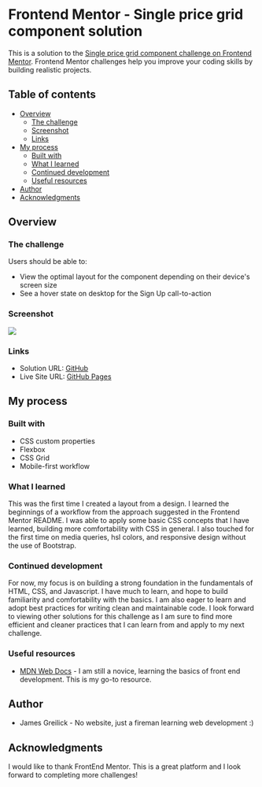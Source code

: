 # Frontend Mentor - Single price grid component solution

This is a solution to the [Single price grid component challenge on Frontend Mentor](https://www.frontendmentor.io/challenges/single-price-grid-component-5ce41129d0ff452fec5abbbc). Frontend Mentor challenges help you improve your coding skills by building realistic projects. 

## Table of contents

- [Overview](#overview)
  - [The challenge](#the-challenge)
  - [Screenshot](#screenshot)
  - [Links](#links)
- [My process](#my-process)
  - [Built with](#built-with)
  - [What I learned](#what-i-learned)
  - [Continued development](#continued-development)
  - [Useful resources](#useful-resources)
- [Author](#author)
- [Acknowledgments](#acknowledgments)

## Overview

### The challenge

Users should be able to:

- View the optimal layout for the component depending on their device's screen size
- See a hover state on desktop for the Sign Up call-to-action

### Screenshot

![](./images/screenshot.jpg)

### Links

- Solution URL: [GitHub](https://github.com/jgreilick/single-price-grid-component)
- Live Site URL: [GitHub Pages](https://jgreilick.github.io/single-price-grid-component)

## My process

### Built with

- CSS custom properties
- Flexbox
- CSS Grid
- Mobile-first workflow

### What I learned

This was the first time I created a layout from a design.  I learned the beginnings of a workflow from the approach suggested in the Frontend 
Mentor README.  I was able to apply some basic CSS concepts that I have learned, building more comfortability with CSS in general.  I also touched 
for the first time on media queries, hsl colors, and responsive design without the use of Bootstrap.


### Continued development

For now, my focus is on building a strong foundation in the fundamentals of HTML, CSS, and Javascript.  I have much to learn, and hope to build
familiarity and comfortability with the basics.  I am also eager to learn and adopt best practices for writing clean and maintainable code.
I look forward to viewing other solutions for this challenge as I am sure to find more efficient and cleaner practices that I can learn from and
apply to my next challenge.


### Useful resources

- [MDN Web Docs](https://developer.mozilla.org) - I am still a novice, learning the basics of front end development. This is my go-to resource.

## Author

- James Greilick - No website, just a fireman learning web development :)

## Acknowledgments

I would like to thank FrontEnd Mentor.  This is a great platform and I look forward to completing more challenges!

